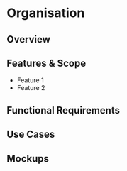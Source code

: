 # Organisation

## Overview

## Features & Scope

* Feature 1
* Feature 2

## Functional Requirements



## Use Cases



## Mockups
